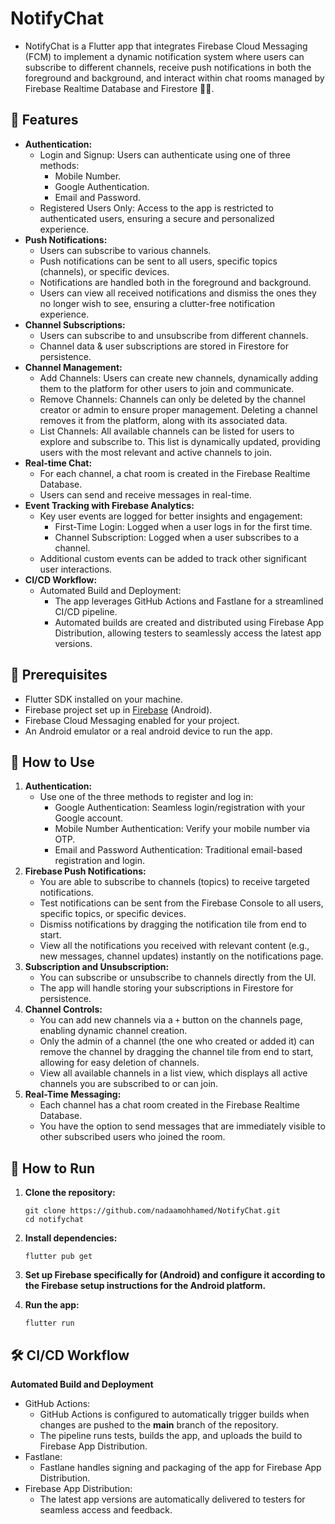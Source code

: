 # NotifyChat

- NotifyChat is a Flutter app that integrates Firebase Cloud Messaging (FCM) to implement a dynamic notification system where users can subscribe to different channels, receive push notifications in both the foreground and background, and interact within chat rooms managed by Firebase Realtime Database and Firestore 🔔💬.

## 🌟 Features

- **Authentication:**
  - Login and Signup: Users can authenticate using one of three methods:
    - Mobile Number.
    - Google Authentication.
    - Email and Password.
  - Registered Users Only: Access to the app is restricted to authenticated users, ensuring a secure and personalized experience.
- **Push Notifications:**
  - Users can subscribe to various channels.
  - Push notifications can be sent to all users, specific topics (channels), or specific devices.
  - Notifications are handled both in the foreground and background.
  - Users can view all received notifications and dismiss the ones they no longer wish to see, ensuring a clutter-free notification experience.
- **Channel Subscriptions:**
  - Users can subscribe to and unsubscribe from different channels.
  - Channel data & user subscriptions are stored in Firestore for persistence.
- **Channel Management:**
  - Add Channels: Users can create new channels, dynamically adding them to the platform for other users to join and communicate.
  - Remove Channels: Channels can only be deleted by the channel creator or admin to ensure proper management. Deleting a channel removes it from the platform, along with its associated data.
  - List Channels: All available channels can be listed for users to explore and subscribe to. This list is dynamically updated, providing users with the most relevant and active channels to join.
- **Real-time Chat:**
  - For each channel, a chat room is created in the Firebase Realtime Database.
  - Users can send and receive messages in real-time.
- **Event Tracking with Firebase Analytics:**
  - Key user events are logged for better insights and engagement:
    - First-Time Login: Logged when a user logs in for the first time.
    - Channel Subscription: Logged when a user subscribes to a channel.
  - Additional custom events can be added to track other significant user interactions.
- **CI/CD Workflow:**
  - Automated Build and Deployment:
    - The app leverages GitHub Actions and Fastlane for a streamlined CI/CD pipeline.
    - Automated builds are created and distributed using Firebase App Distribution, allowing testers to seamlessly access the latest app versions.

## 🔧 Prerequisites

- Flutter SDK installed on your machine.
- Firebase project set up in [Firebase](https://firebase.google.com/) (Android).
- Firebase Cloud Messaging enabled for your project.
- An Android emulator or a real android device to run the app.

## 📱 How to Use

1. **Authentication:**
   - Use one of the three methods to register and log in:
     - Google Authentication: Seamless login/registration with your Google account.
     - Mobile Number Authentication: Verify your mobile number via OTP.
     - Email and Password Authentication: Traditional email-based registration and login.
2. **Firebase Push Notifications:**
   - You are able to subscribe to channels (topics) to receive targeted notifications.
   - Test notifications can be sent from the Firebase Console to all users, specific topics, or specific devices.
   - Dismiss notifications by dragging the notification tile from end to start.
   - View all the notifications you received with relevant content (e.g., new messages, channel updates) instantly on the notifications page.
3. **Subscription and Unsubscription:**
   - You can subscribe or unsubscribe to channels directly from the UI.
   - The app will handle storing your subscriptions in Firestore for persistence.
4. **Channel Controls:**
   - You can add new channels via a `+` button on the channels page, enabling dynamic channel creation.
   - Only the admin of a channel (the one who created or added it) can remove the channel by dragging the channel tile from end to start, allowing for easy deletion of channels.
   - View all available channels in a list view, which displays all active channels you are subscribed to or can join.
5. **Real-Time Messaging:**
   - Each channel has a chat room created in the Firebase Realtime Database.
   - You have the option to send messages that are immediately visible to other subscribed users who joined the room.

## 🚀 How to Run

1. **Clone the repository:**
   ```
   git clone https://github.com/nadaamohhamed/NotifyChat.git
   cd notifychat
   ```
2. **Install dependencies:**

   ```
   flutter pub get
   ```

3. **Set up Firebase specifically for (Android) and configure it according to the Firebase setup instructions for the Android platform.**
4. **Run the app:**
   ```
   flutter run
   ```

## 🛠️ CI/CD Workflow

**Automated Build and Deployment**

- GitHub Actions:
  - GitHub Actions is configured to automatically trigger builds when changes are pushed to the **main** branch of the repository.
  - The pipeline runs tests, builds the app, and uploads the build to Firebase App Distribution.
- Fastlane:
  - Fastlane handles signing and packaging of the app for Firebase App Distribution.
- Firebase App Distribution:
  - The latest app versions are automatically delivered to testers for seamless access and feedback.
